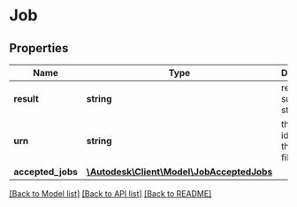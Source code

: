# Job

## Properties
Name | Type | Description | Notes
------------ | ------------- | ------------- | -------------
**result** | **string** | reporting success status | 
**urn** | **string** | the urn identifier of the source file | 
**accepted_jobs** | [**\Autodesk\Client\Model\JobAcceptedJobs**](JobAcceptedJobs.md) |  | [optional] 

[[Back to Model list]](../README.md#documentation-for-models) [[Back to API list]](../README.md#documentation-for-api-endpoints) [[Back to README]](../README.md)


